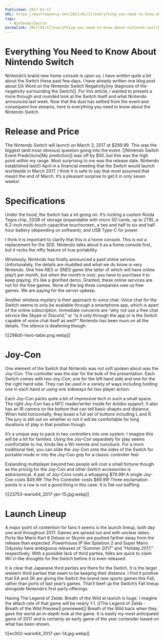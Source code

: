 ```yaml
---
Published: 2017-01-17
URL: https://maxfrequency.net/2017/01/17/everything-you-need-to-know-about-nintendo-switch/
tags:
  - Nintendo/Switch
permalink: 2017/01/17/everything-you-need-to-know-about-nintendo-switch/
---
```

# Everything You Need to Know About Nintendo Switch

Nintendo’s brand new home console is upon us. I have written quite a bit about the Switch these past few days. I have already written one blog post about [[A Word on the Nintendo Switch Negativity|my diagnosis of the negativity surrounding the Switch]]. For this article, I wanted to present a more through and rounded look at the Switch itself and what Nintendo announced last week. Now that the dust has settled from the event and consequent live streams, here is everything you need to know about the Nintendo Switch.

# Release and Price

The Nintendo Switch will launch on March 3, 2017 at $299.99. This was the biggest (and most obvious) question going into the event. [[Nintendo Switch Event Predictions|My prediction]] was off by $50, but this was the high point within my range. Most surprising to me was the release date. Nintendo established last(!) April in a financial meeting that the Switch would launch worldwide in March 2017. I think it is safe to say that most assumed that meant the end of March. It’s a pleasant surprise to get it in only seven weeks!

# Specifications

Under the hood, the Switch has a lot going on. It’s rocking a custom Nvida Tegra chip, 32GB of storage (expandable with micro SD cards, up to 2TB), a 6.2-inch multi-touch capacitive touchscreen, a two and half to six and half hour battery (depending on software), and USB Type-C for power.

I think it is important to clarify that this is a home console. This is not a replacement for the 3DS. Nintendo talks about it as a home console first, but it rocks the nifty feature of true portability.

Wirelessly, Nintendo has finally announced a paid online service. Unfortunately, the details are muddled and what we do know is very Nintendo. One free NES or SNES game (the latter of which will have online play!) per month, but when the month is over, you have to purchase it to keep playing. It’s like a glorified demo. Granted, these online services are not for the free games. None of the big three companies owe us free games. We are paying for the server upkeep.

Another wireless mystery is their approach to voice chat. Voice chat for the Switch seems to only be available through a smartphone app, which is apart of the online subscription. Immediate concerns are “why not use a free chat service like Skype or Discord,” or “is it only through the app or is the Switch capable of voice chat itself as well?” Nintendo has been mum on all the details. The silence is deafening though.

![[298d0-hero-table.png.webp]]

# Joy-Con

One element of the Switch that Nintendo was not soft spoken about was the Joy-Con. The controller was the star for the bulk of the presentation. Each Switch comes with two Joy-Con; one for the left hand side and one for the the right hand side. They can be used in a variety of ways including holding one in each hand or using one sideways for two player action.

Each Joy-Con packs quite a bit of impressive tech in such a small space. The right Joy-Con has a NFC reader/writer inside for Amiibo support. It also has an IR camera on the bottom that can tell basic shapes and distance. When held horizontally, they boast a full set of buttons including L and R. The jury is still out on whether or not it will be comfortable for long durations of play in that position though.

It’s a unique way to pack in two controllers into one system. I imagine this will be a hit for families. Using the Joy-Con separately for play seems comfortable to me, kinda like a Wii remote and nunchuck. For a more traditional feel, you can slide the Joy-Con onto the sides of the Switch for portable mode or into the Joy-Con grip for a classic controller feel.

Expanding multiplayer beyond two people will cost a small fortune though as the pricing for the Joy-Con and other Switch accessories is astronomical. A pair of Joy-Cons costs a whopping $79.99! A single Joy-Con costs $49.99! The Pro Controller costs $69.99! Three exclamation points in a row is not a good thing in this case. It is flat-out baffling.

![[23753-wario64_2017-jan-15.jpg.webp]]

# Launch Lineup

A major point of contention for fans it seems is the launch lineup, both day one and throughout 2017. Games are spread out and with unclear dates. Ports like Mario Kart 8 Deluxe or Skyrim are pushed farther away from the release than expected. Powerhouse IP like Splatoon 2 and Super Mario Odyssey have ambiguous releases of “Summer 2017” and “Holiday 2017,” respectively. With a possible lack of third parties, folks are quick to claim Wii U-like droughts for the Switch before it is even released.

It is clear that Japanese third parties are there for the Switch. It is the larger western third parties that seem to be keeping their distance. I find it positive that EA and 2K are giving the Switch the brand new sports games this Fall, rather than ports of last year’s games. That’ll beef up the Switch’s Fall lineup alongside Nintendo’s first party offerings.

Having The Legend of Zelda: Breath of the Wild at launch is huge. I imagine the attach rate of that game will be nearly 1:1. [[The Legend of Zelda - Breath of the Wild Preview|I previewed]] Breath of the Wild back when they gave the world an in-depth look at the game. It is easily my most anticipated game of 2017 and is certainly an early game of the year contender based on what has been shown.

![[ec002-wario64_2017-jan-14.jpg.webp]]